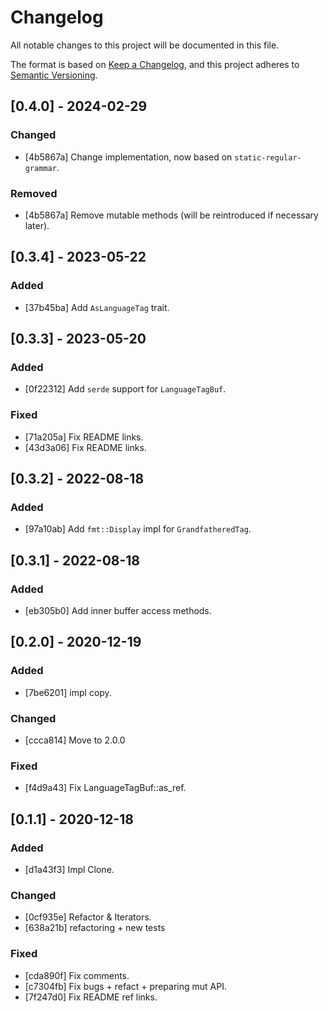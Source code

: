 # Changelog

All notable changes to this project will be documented in this file.

The format is based on [Keep a Changelog](https://keepachangelog.com/en/1.0.0/),
and this project adheres to [Semantic Versioning](https://semver.org/spec/v2.0.0.html).

## [0.4.0] - 2024-02-29

### Changed

- [4b5867a] Change implementation, now based on `static-regular-grammar`.

### Removed

- [4b5867a] Remove mutable methods (will be reintroduced if necessary later).

## [0.3.4] - 2023-05-22

### Added

- [37b45ba] Add `AsLanguageTag` trait.

## [0.3.3] - 2023-05-20

### Added

- [0f22312] Add `serde` support for `LanguageTagBuf`.

### Fixed

- [71a205a] Fix README links.
- [43d3a06] Fix README links.

## [0.3.2] - 2022-08-18

### Added

- [97a10ab] Add `fmt::Display` impl for `GrandfatheredTag`.

## [0.3.1] - 2022-08-18

### Added

- [eb305b0] Add inner buffer access methods.

## [0.2.0] - 2020-12-19

### Added

- [7be6201] impl copy.

### Changed

- [ccca814] Move to 2.0.0

### Fixed

- [f4d9a43] Fix LanguageTagBuf::as_ref.

## [0.1.1] - 2020-12-18

### Added

- [d1a43f3] Impl Clone.

### Changed

- [0cf935e] Refactor & Iterators.
- [638a21b] refactoring + new tests

### Fixed

- [cda890f] Fix comments.
- [c7304fb] Fix bugs + refact + preparing mut API.
- [7f247d0] Fix README ref links.

